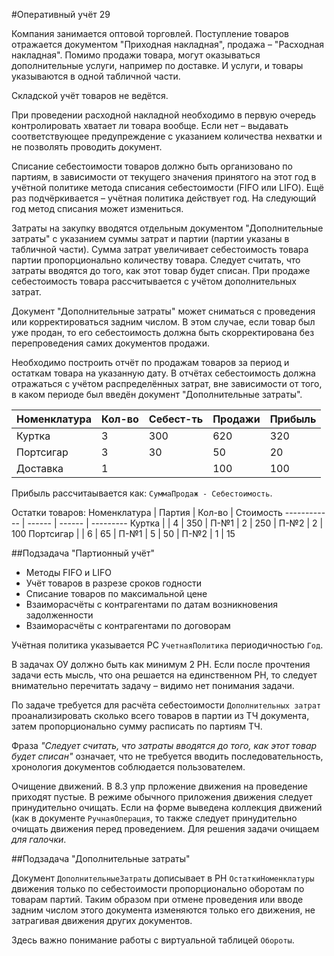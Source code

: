 #Оперативный учёт 29

Компания занимается оптовой торговлей. Поступление товаров отражается документом "Приходная накладная", продажа – "Расходная накладная". Помимо продажи товара, могут оказываться дополнительные услуги, например по доставке. И услуги, и товары указываются в одной табличной части.

Складской учёт товаров не ведётся.

При проведении расходной накладной необходимо в первую очередь контролировать хватает ли товара вообще. Если нет – выдавать соответствующее предупреждение с указанием количества нехватки и не позволять проводить документ.

Списание себестоимости товаров должно быть организовано по партиям, в зависимости от текущего значения принятого на этот год в учётной политике метода списания себестоимости (FIFO или LIFO). Ещё раз подчёркивается – учётная политика действует год. На следующий год метод списания может измениться.

Затраты на закупку вводятся отдельным документом "Дополнительные затраты" с указанием суммы затрат и партии (партии указаны в табличной части). Сумма затрат увеличивает себестоимость товара партии пропорционально количеству товара. Следует считать, что затраты вводятся до того, как этот товар будет списан. При продаже себестоимость товара рассчитывается с учётом дополнительных затрат.

Документ "Дополнительные затраты" может сниматься с проведения или корректироваться задним числом. В этом случае, если товар был уже продан, то его себестоимость должна быть скорректирована без перепроведения самих документов продажи.

Необходимо построить отчёт по продажам товаров за период и остаткам товара на указанную дату. В отчётах себестоимость должна отражаться с учётом распределённых затрат, вне зависимости от того, в каком периоде был введён документ "Дополнительные затраты".

Номенклатура | Кол-во | Себест-ть | Продажи | Прибыль
------------ | ------ | --------- | ------- | -------
Куртка | 3 | 300 | 620 | 320
Портсигар | 3 | 30 | 50 | 20
Доставка | 1 | | 100 | 100

Прибыль рассчитаывается как: `СуммаПродаж - Себестоимость`.

Остатки товаров:
Номенклатура | Партия | Кол-во | Стоимость
------------ | ------ | ------ | ---------
Куртка | | 4 | 350
 | П-№1 | 2 | 250
 | П-№2 | 2 | 100
Портсигар | | 6 | 65
 | П-№1 | 5 | 50
 | П-№2 | 1 | 15


##Подзадача "Партионный учёт"

- Методы FIFO и LIFO
- Учёт товаров в разрезе сроков годности
- Списание товаров по максимальной цене
- Взаиморасчёты с контрагентами по датам возникновения задолженности
- Взаиморасчёты с контрагентами по договорам

Учётная политика указывается РС `УчетнаяПолитика` периодичностью `Год`.

В задачах ОУ должно быть как минимум 2 РН. Если после прочтения задачи есть мысль, что она решается на единственном РН, то следует внимательно перечитать задачу – видимо нет понимания задачи.

По задаче требуется для расчёта себестоимости `Дополнительных затрат` проанализировать сколько всего товаров в партии из ТЧ документа, затем пропорционально сумму расписать по партиям ТЧ.

Фраза *"Следует считать, что затраты вводятся до того, как этот товар будет списан"* означает, что не требуется вводить последовательность, хронология документов соблюдается пользователем.

Очищение движений.
В 8.3 упр прложение движения на проведение приходят пустые.
В режиме обычного приложения движения следует принудительно очищать.
Если на форме выведена коллекция движений (как в документе `РучнаяОперация`, то также следует принудительно очищать движения перед проведением.
Для решения задачи очищаем *для галочки*.


##Подзадача "Дополнительные затраты"

Документ `ДополнительныеЗатраты` дописывает в РН `ОстаткиНоменклатуры` движения только по себестоимости пропорционально оборотам по товарам партий. Таким образом при отмене проведения или вводе задним числом этого документа изменяются только его движения, не затрагивая движения других документов.

Здесь важно понимание работы с виртуальной таблицей `Обороты`.
